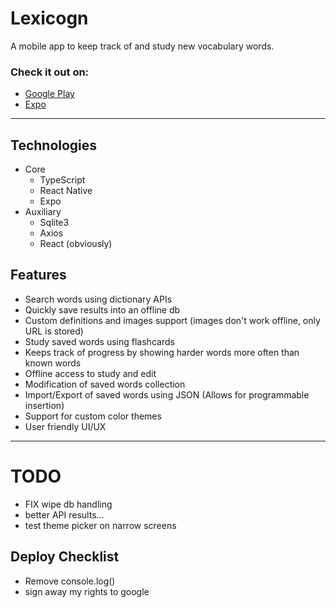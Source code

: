 # Lexicogn

A mobile app to keep track of and study new vocabulary words.

### Check it out on:

- [Google Play](https://play.google.com/store/apps/details?id=evad1n.lexicogn)
- [Expo](https://expo.io/@evadin/projects/lexicogn)

---

## Technologies

- Core
    - TypeScript
    - React Native
    - Expo
- Auxiliary
    - Sqlite3
    - Axios
    - React (obviously)


## Features

- Search words using dictionary APIs
- Quickly save results into an offline db
- Custom definitions and images support (images don't work offline, only URL is stored)
- Study saved words using flashcards
- Keeps track of progress by showing harder words more often than known words
- Offline access to study and edit
- Modification of saved words collection
- Import/Export of saved words using JSON (Allows for programmable insertion)
- Support for custom color themes
- User friendly UI/UX

---

# TODO

- FIX wipe db handling
- better API results...
- test theme picker on narrow screens


## Deploy Checklist

- Remove console.log()
- sign away my rights to google
